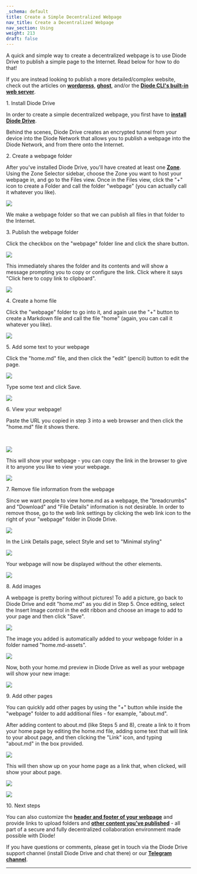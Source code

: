 ```yaml
---
_schema: default
title: Create a Simple Decentralized Webpage
nav_title: Create a Decentralized Webpage
nav_section: Using
weight: 213
draft: false
---
```

A quick and simple way to create a decentralized webpage is to use Diode Drive to publish a simple page to the Internet. Read below for how to do that!

If you are instead looking to publish a more detailed/complex website, check out the articles on <a href="https://support.diode.io/article/r62bhcnax0" target="_blank" rel="noopener"><strong>wordpress</strong></a>, <a href="https://support.diode.io/article/mdelbna1u7" target="_blank" rel="noopener"><strong>ghost</strong></a>, and/or the <a href="https://support.diode.io/article/k0bjp824av" target="_blank" rel="noopener"><strong>Diode CLI's built-in web server</strong></a>.

1\. Install Diode Drive

In order to create a simple decentralized webpage, you first have to <a href="https://support.diode.io/article/d3eguu0pem" target="_blank" rel="noopener"><strong>install Diode Drive</strong></a>.

Behind the scenes, Diode Drive creates an encrypted tunnel from your device into the Diode Network that allows you to publish a webpage into the Diode Network, and from there onto the Internet.

2\. Create a webpage folder

After you've installed Diode Drive, you'll have created at least one <a href="https://support.diode.io/article/k1diuzadd8" target="_blank" rel="noopener"><strong>Zone</strong></a>. Using the Zone Selector sidebar, choose the Zone you want to host your webpage in, and go to the Files view. Once in the Files view, click the "+" icon to create a Folder and call the folder "webpage" (you can actually call it whatever you like).

![](https://files.helpdocs.io/qwk5dmv7m8/articles/oy0plvilfj/1662761042336/image.png)

We make a webpage folder so that we can publish all files in that folder to the Internet.

3\. Publish the webpage folder

Click the checkbox on the "webpage" folder line and click the share button.

![](https://files.helpdocs.io/qwk5dmv7m8/articles/oy0plvilfj/1662762184244/image.png)

This immediately shares the folder and its contents and will show a message prompting you to copy or configure the link. Click where it says "Click here to copy link to clipboard".

![](https://files.helpdocs.io/qwk5dmv7m8/articles/oy0plvilfj/1662762086200/image.png)

4\. Create a home file

Click the "webpage" folder to go into it, and again use the "+" button to create a Markdown file and call the file "home" (again, you can call it whatever you like).

![](https://files.helpdocs.io/qwk5dmv7m8/articles/oy0plvilfj/1662761278951/image.png)

5\. Add some text to your webpage

Click the "home.md" file, and then click the "edit" (pencil) button to edit the page.

![](https://files.helpdocs.io/qwk5dmv7m8/articles/oy0plvilfj/1662762313738/image.png)

Type some text and click Save.

![](https://files.helpdocs.io/qwk5dmv7m8/articles/oy0plvilfj/1662762383491/image.png)

6\. View your webpage!

Paste the URL you copied in step 3 into a web browser and then click the "home.md" file it shows there.

&nbsp;

![](https://files.helpdocs.io/qwk5dmv7m8/articles/oy0plvilfj/1662762534780/image.png)

This will show your webpage - you can copy the link in the browser to give it to anyone you like to view your webpage.

![](https://files.helpdocs.io/qwk5dmv7m8/articles/oy0plvilfj/1662762630737/image.png)

7\. Remove file information from the webpage

Since we want people to view home.md as a webpage, the "breadcrumbs" and "Download" and "File Details" information is not desirable. In order to remove those, go to the web link settings by clicking the web link icon to the right of your "webpage" folder in Diode Drive.

![](https://files.helpdocs.io/qwk5dmv7m8/articles/oy0plvilfj/1662762791698/image.png)

In the Link Details page, select Style and set to "Minimal styling"

![](https://files.helpdocs.io/qwk5dmv7m8/articles/oy0plvilfj/1662762905110/image.png)

Your webpage will now be displayed without the other elements.

![](https://files.helpdocs.io/qwk5dmv7m8/articles/oy0plvilfj/1662763003325/image.png)

8\. Add images

A webpage is pretty boring without pictures! To add a picture, go back to Diode Drive and edit "home.md" as you did in Step 5. Once editing, select the Insert Image control in the edit ribbon and choose an image to add to your page and then click "Save".

![](https://files.helpdocs.io/qwk5dmv7m8/articles/oy0plvilfj/1662763218246/image.png)

The image you added is automatically added to your webpage folder in a folder named "home.md-assets".

![](https://files.helpdocs.io/qwk5dmv7m8/articles/oy0plvilfj/1662763340260/image.png)

Now, both your home.md preview in Diode Drive as well as your webpage will show your new image:

![](https://files.helpdocs.io/qwk5dmv7m8/articles/oy0plvilfj/1662763414257/image.png)

9\. Add other pages

You can quickly add other pages by using the "+" button while inside the "webpage" folder to add additional files - for example, "about.md".

After adding content to about.md (like Steps 5 and 8), create a link to it from your home page by editing the home.md file, adding some text that will link to your about page, and then clicking the "Link" icon, and typing "about.md" in the box provided.

![](https://files.helpdocs.io/qwk5dmv7m8/articles/oy0plvilfj/1662763719498/image.png)

This will then show up on your home page as a link that, when clicked, will show your about page.

![](https://files.helpdocs.io/qwk5dmv7m8/articles/oy0plvilfj/1662763947246/image.png)

![](https://files.helpdocs.io/qwk5dmv7m8/articles/oy0plvilfj/1662764004755/image.png)

10\. Next steps

You can also customize the <a href="https://support.diode.io/article/ssnzo09rzv" target="_blank" rel="noopener"><strong>header and footer of your webpage</strong></a> and provide links to upload folders and <a href="https://support.diode.io/article/v428b36e31" target="_blank" rel="noopener"><strong>other content you've published</strong></a> - all part of a secure and fully decentralized collaboration environment made possible with Diode!

If you have questions or comments, please get in touch via the Diode Drive support channel (install Diode Drive and chat there) or our [**Telegram channel**](https://t.me/diode_chain).

---

&nbsp;